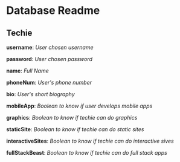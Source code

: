 # Database Readme

## Techie

**username**: _User chosen username_

**password**: _User chosen password_

**name**: _Full Name_

**phoneNum**: _User's phone number_

**bio**: _User's short biography_

**mobileApp**: _Boolean to know if user develops mobile apps_

**graphics**: _Boolean to know if techie can do graphics_

**staticSite**: _Boolean to know if techie can do static sites_


**interactiveSites**: _Boolean to know if techie can do interactive sives_

**fullStackBeast**: _Boolean to know if techie can do full stack apps_

